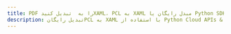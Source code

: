 ---title: PDF را به  تبدیل کنیدXAML، PCL به XAML مبدل رایگان یا Python SDKdescription: تبدیل رایگانPCL به XAML با استفاده از Python Cloud APIs & SDK همچنین اسناد PDF را در Cloud ایجاد، ویرایش و رندر کنید.---